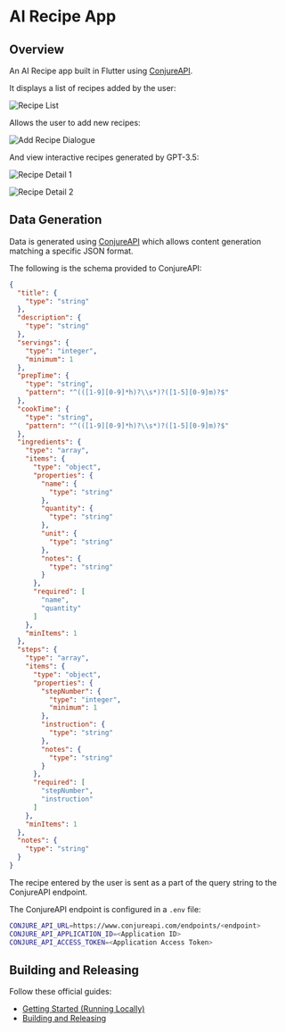 # AI Recipe App

## Overview

An AI Recipe app built in Flutter using [ConjureAPI](https://www.conjureapi.com/).

It displays a list of recipes added by the user:

![Recipe List](.readme_images/recipe_list.png)

Allows the user to add new recipes:

![Add Recipe Dialogue](.readme_images/add_recipe_dialogue.png)

And view interactive recipes generated by GPT-3.5:

![Recipe Detail 1](.readme_images/recipe_detail_page_part_1.png)

![Recipe Detail 2](.readme_images/recipe_detail_page_part_2.png)

## Data Generation

Data is generated using [ConjureAPI](https://www.conjureapi.com/) which allows content generation matching a specific JSON format.

The following is the schema provided to ConjureAPI:

```json
{
  "title": {
    "type": "string"
  },
  "description": {
    "type": "string"
  },
  "servings": {
    "type": "integer",
    "minimum": 1
  },
  "prepTime": {
    "type": "string",
    "pattern": "^(([1-9][0-9]*h)?\\s*)?([1-5][0-9]m)?$"
  },
  "cookTime": {
    "type": "string",
    "pattern": "^(([1-9][0-9]*h)?\\s*)?([1-5][0-9]m)?$"
  },
  "ingredients": {
    "type": "array",
    "items": {
      "type": "object",
      "properties": {
        "name": {
          "type": "string"
        },
        "quantity": {
          "type": "string"
        },
        "unit": {
          "type": "string"
        },
        "notes": {
          "type": "string"
        }
      },
      "required": [
        "name",
        "quantity"
      ]
    },
    "minItems": 1
  },
  "steps": {
    "type": "array",
    "items": {
      "type": "object",
      "properties": {
        "stepNumber": {
          "type": "integer",
          "minimum": 1
        },
        "instruction": {
          "type": "string"
        },
        "notes": {
          "type": "string"
        }
      },
      "required": [
        "stepNumber",
        "instruction"
      ]
    },
    "minItems": 1
  },
  "notes": {
    "type": "string"
  }
}
```

The recipe entered by the user is sent as a part of the query string to the ConjureAPI endpoint.

The ConjureAPI endpoint is configured in a `.env` file:

```sh
CONJURE_API_URL=https://www.conjureapi.com/endpoints/<endpoint>
CONJURE_API_APPLICATION_ID=<Application ID>
CONJURE_API_ACCESS_TOKEN=<Application Access Token>
```

## Building and Releasing

Follow these official guides:
- [Getting Started (Running Locally)](https://docs.flutter.dev/get-started/install)
- [Building and Releasing](https://docs.flutter.dev/deployment/ios)
